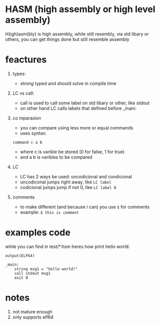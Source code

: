 # HASM (high assembly or high level assembly)
H(igh)asm(bly) is high assembly, while still resembly, via std libary or others, you can get things done but still resemble assembly

# feactures
1. types:
    - strong typed and should solve in compile time
2. LC vs call:
    - call is used to call some label on std libary or other, like stdout
    - on other hand LC calls labels that defined before _main:

3. co mparasion
    - you can compare using less more or equal commands
    - uses syntax: 
    ```hasm
    command c a b
    ```
   - where c is varible be stored (0 for false, 1 for true)
    - and a b is varibles to be compared

4. LC
    - LC has 2 ways be used: uncodicional and condicional
    - uncodiconal jumps right away, like `LC label`
    - codicional jumps jump if not 0, like `LC label 0`

5. comments
    - to make different (and because i can) you use `$` for comments
    - example: `$ this is comment`

# examples code
while you can find in test/*.hsm heres how print hello world:
```hasm
output(ELF64)
  
_main:
	string msg1 = "hello world!"
    call stdout msg1
	exit 0 
```

# notes
1. not mature enough
2. only supports elf64
